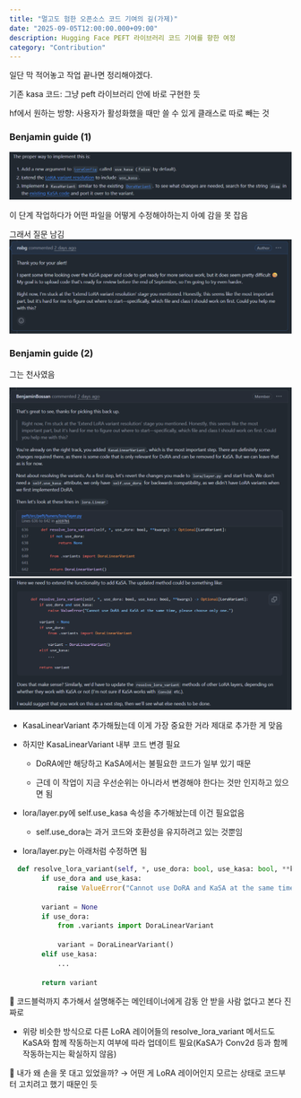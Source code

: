 ```yaml
---
title: "멀고도 험한 오픈소스 코드 기여의 길(가제)" 
date: "2025-09-05T12:00:00.000+09:00"
description: Hugging Face PEFT 라이브러리 코드 기여를 향한 여정
category: "Contribution"
---
```

일단 막 적어놓고 작업 끝나면 정리해야겠다.

기존 kasa 코드: 그냥 peft 라이브러리 안에 바로 구현한 듯

hf에서 원하는 방향: 사용자가 활성화했을 때만 쓸 수 있게 클래스로 따로 빼는 것

### Benjamin guide (1)
![benjamin 1](./img/b1.png)

이 단계 작업하다가 어떤 파일을 어떻게 수정해야하는지 아예 감을 못 잡음

그래서 질문 남김
![me 1](./img/m1.png)

### Benjamin guide (2)
그는 천사였음

![benjamin 2-1](./img/b2-1.png)
![benjamin 2-2](./img/b2-2.png)

- KasaLinearVariant 추가해뒀는데 이게 가장 중요한 거라 제대로 추가한 게 맞음

- 하지만 KasaLinearVariant 내부 코드 변경 필요

    - DoRA에만 해당하고 KaSA에서는 불필요한 코드가 일부 있기 때문
    
    - 근데 이 작업이 지금 우선순위는 아니라서 변경해야 한다는 것만 인지하고 있으면 됨

- lora/layer.py에 self.use_kasa 속성을 추가해놨는데 이건 필요없음

    - self.use_dora는 과거 코드와 호환성을 유지하려고 있는 것뿐임

- lora/layer.py는 아래처럼 수정하면 됨
```Python
  def resolve_lora_variant(self, *, use_dora: bool, use_kasa: bool, **kwargs) -> Optional[LoraVariant]:
        if use_dora and use_kasa:
            raise ValueError("Cannot use DoRA and KaSA at the same time, please choose only one.")

        variant = None
        if use_dora:
            from .variants import DoraLinearVariant

            variant = DoraLinearVariant()
        elif use_kasa:
            ...

        return variant
```
    
💭 코드블럭까지 추가해서 설명해주는 메인테이너에게 감동 안 받을 사람 없다고 본다 진짜로

- 위랑 비슷한 방식으로 다른 LoRA 레이어들의 resolve_lora_variant 메서드도 KaSA와 함께 작동하는지 여부에 따라 업데이트 필요(KaSA가 Conv2d 등과 함께 작동하는지는 확실하지 않음)

💭 내가 왜 손을 못 대고 있었을까? → 어떤 게 LoRA 레이어인지 모르는 상태로 코드부터 고치려고 했기 때문인 듯